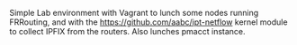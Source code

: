 Simple Lab environment with Vagrant to lunch some nodes running FRRouting, and with the https://github.com/aabc/ipt-netflow kernel module to collect IPFIX from the routers. Also lunches pmacct instance.